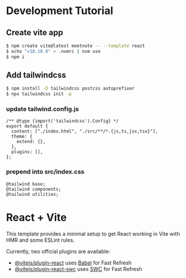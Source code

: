 # Development Tutorial

## Create vite app

```bash
$ npm create vite@latest meetnote -- --template react
$ echo "v18.18.0" > .nvmrc | nvm use
$ npm i
```

## Add tailwindcss

```bash
$ npm install -D tailwindcss postcss autoprefixer
$ npx tailwindcss init -p
```

### update tailwind.config.js

```
/** @type {import('tailwindcss').Config} */
export default {
  content: ["./index.html", "./src/**/*.{js,ts,jsx,tsx}"],
  theme: {
    extend: {},
  },
  plugins: [],
};

```

### prepend into src/index.css

```
@tailwind base;
@tailwind components;
@tailwind utilities;
```

# React + Vite

This template provides a minimal setup to get React working in Vite with HMR and some ESLint rules.

Currently, two official plugins are available:

- [@vitejs/plugin-react](https://github.com/vitejs/vite-plugin-react/blob/main/packages/plugin-react/README.md) uses [Babel](https://babeljs.io/) for Fast Refresh
- [@vitejs/plugin-react-swc](https://github.com/vitejs/vite-plugin-react-swc) uses [SWC](https://swc.rs/) for Fast Refresh
